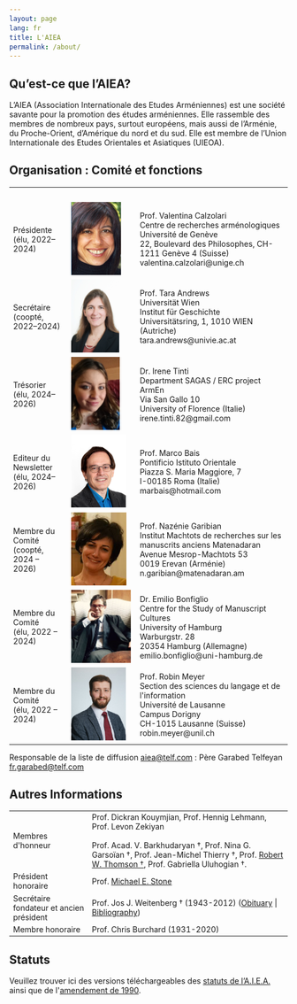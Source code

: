 ```yaml
---
layout: page
lang: fr
title: L'AIEA
permalink: /about/
---
```


## Qu’est-ce que l’AIEA?

L’AIEA (Association Internationale des Etudes Arméniennes) est une société savante pour la promotion des études arméniennes. Elle rassemble des membres de nombreux pays, surtout européens, mais aussi de l’Arménie, du Proche-Orient, d’Amérique du nord et du sud. Elle est membre de l’Union Internationale des Etudes Orientales et Asiatiques (UIEOA).

## Organisation : Comité et fonctions

<table>
    <tr>
        <th>&nbsp;</th>
        <th>&nbsp;</th>
        <th>&nbsp;</th>
    </tr>
    <tr>
        <td>Présidente<br>(élu, 2022–2024)</td>
        <td style="width:110px"><img src="/assets/vc.png" height="132"></td>
        <td>Prof. Valentina Calzolari<br>Centre de recherches arménologiques<br>Université de Genève<br>22, Boulevard des Philosophes, CH-1211 Genève 4 (Suisse)<br>valentina.calzolari@unige.ch</td>
    </tr>
    <tr>
        <td>Secrétaire<br>(coopté, 2022–2024)</td>
        <td><img src="/assets/ta.png" height="132"></td>
        <td>Prof. Tara Andrews <br>Universität Wien<br>Institut für Geschichte<br>Universitätsring, 1, 1010 WIEN (Autriche)<br>tara.andrews@univie.ac.at</td>
    </tr>
    <tr>
        <td>Trésorier<br>(élu, 2024–2026)</td>
        <td><img src="/assets/it.png" height="132"></td>
        <td>Dr. Irene Tinti<br>Department SAGAS / ERC project ArmEn<br>Via San Gallo 10<br>University of Florence (Italie)<br>irene.tinti.82@gmail.com</td>
    </tr>
    <tr>
        <td>Editeur du Newsletter<br>(élu, 2024–2026)</td>
        <td><img src="/assets/mb.png" height="132"></td>
        <td>Prof. Marco Bais<br>Pontificio Istituto Orientale<br>Piazza S. Maria Maggiore, 7<br>I-00185 Roma (Italie)<br>marbais@hotmail.com</td>
    </tr>
    <tr>
        <td>Membre du Comité<br>(coopté, 2024 – 2026)</td>
        <td><img src="/assets/ng.jpeg" height="132"></td>
        <td>Prof. Nazénie Garibian<br>Institut Machtots de recherches sur les manuscrits anciens Matenadaran<br>Avenue Mesrop-Machtots 53<br>0019 Erevan (Arménie)<br>n.garibian@matenadaran.am</td>
    </tr>
    <tr>
        <td>Membre du Comité<br>(élu, 2022 – 2024)</td>
        <td><img src="/assets/eb.jpg" height="132" width="108"></td>
        <td>Dr. Emilio Bonfiglio<br>Centre for the Study of Manuscript Cultures<br>University of Hamburg<br>Warburgstr. 28<br>20354 Hamburg (Allemagne)<br>emilio.bonfiglio@uni-hamburg.de</td>
    </tr>
    <tr>
        <td>Membre du Comité<br>(élu, 2022 – 2024)</td>
        <td><img src="/assets/meyer_portrait_small.jpg" height="132"></td>
        <td>Prof. Robin Meyer<br>Section des sciences du langage et de l'information<br>Université de Lausanne<br>Campus Dorigny<br>CH-1015 Lausanne (Suisse)<br>robin.meyer@unil.ch</td>
    </tr>
</table>

Responsable de la liste de diffusion aiea@telf.com : Père Garabed Telfeyan fr.garabed@telf.com

## Autres Informations

| | |
|-|-|
| Membres d'honneur        |  Prof. Dickran Kouymjian, Prof. Hennig Lehmann, Prof. Levon Zekiyan<br> <br>Prof. Acad. V. Barkhudaryan †, Prof. Nina G. Garsoïan †, Prof. Jean-Michel Thierry †, Prof. [Robert W. Thomson †](/public/Thomson-Obituary.pdf), Prof. Gabriella Uluhogian †.  |
| Président honoraire      |  Prof. [Michael E. Stone](http://apocryphalstone.com/) |
| Secrétaire fondateur et ancien président  |  Prof. Jos J. Weitenberg † (1943-2012) ([Obituary](/public/WeitenbergObituary2.pdf) \| [Bibliography](/public/WeitenbergBibliography2.pdf)) |
| Membre honoraire         |  Prof. Chris Burchard (1931-2020) |

## Statuts

Veuillez trouver ici des versions téléchargeables des [statuts de l’A.I.E.A.](/public/AIEA-Amendement.pdf) ainsi que de l'[amendement de 1990](/public/AIEA-Statuts.pdf).
